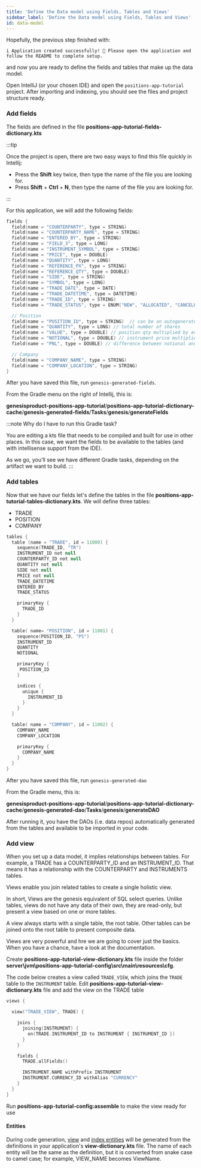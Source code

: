 ```yaml
---
title: 'Define the Data model using Fields, Tables and Views'
sidebar_label: 'Define the Data model using Fields, Tables and Views'
id: data-model
---
```


Hopefully, the previous step finished with:

```
i Application created successfully! 🎉 Please open the application and follow the README to complete setup.
```

and now you are ready to define the fields and tables that make up the data model. 

Open IntelliJ (or your chosen IDE) and open the `positions-app-tutorial` project. After importing and indexing, you should see the files and project structure ready.

### Add fields
The fields are defined in the file **positions-app-tutorial-fields-dictionary.kts**

:::tip

Once the project is open, there are two easy ways to find this file quickly in Intellij:

- Press the **Shift** key twice, then type the name of the file you are looking for.
- Press **Shift** + **Ctrl** + **N**, then type the name of the file you are looking for.

:::

For this application, we will add the following fields:

```kotlin
fields {
  field(name = "COUNTERPARTY", type = STRING)
  field(name = "COUNTERPARTY_NAME", type = STRING)
  field(name = "ENTERED_BY", type = STRING)
  field(name = "FIELD_3", type = LONG)
  field(name = "INSTRUMENT_SYMBOL", type = STRING)
  field(name = "PRICE", type = DOUBLE)
  field(name = "QUANTITY", type = LONG)
  field(name = "REFERENCE_PX", type = STRING)
  field(name = "REFERENCE_QTY", type = DOUBLE)
  field(name = "SIDE", type = STRING)
  field(name = "SYMBOL", type = LONG)
  field(name = "TRADE_DATE", type = DATE)
  field(name = "TRADE_DATETIME", type = DATETIME)
  field(name = "TRADE_ID", type = STRING)
  field(name = "TRADE_STATUS", type = ENUM("NEW", "ALLOCATED", "CANCELLED", default = "NEW"))

  // Position
  field(name = "POSITION_ID", type = STRING)  // can be an autogenerated sequence, so declare it as such)
  field(name = "QUANTITY", type = LONG) // total number of shares
  field(name = "VALUE", type = DOUBLE) // position qty multiplied by avg trade price
  field(name = "NOTIONAL", type = DOUBLE) // instrument price multiplied by quantity
  field(name = "PNL", type = DOUBLE) // difference between notional and current market price

  // Company
  field(name = "COMPANY_NAME", type = STRING)
  field(name = "COMPANY_LOCATION", type = STRING)
}
```

After you have saved this file, run `genesis-generated-fields`.

From the Gradle menu on the right of Intellij, this is:

 **genesisproduct-positions-app-tutorial**/**positions-app-tutorial-dictionary-cache**/**genesis-generated-fields**/**Tasks**/**genesis**/**generateFields**

:::note Why do I have to run this Gradle task?

You are editing a kts file that needs to be compiled and built for use in other places. In this case, we want the fields to be available to the tables (and with intellisense support from the IDE).

As we go, you'll see we have different Gradle tasks, depending on the artifact we want to build.
:::

### Add tables
Now that we have our fields let's define the tables in the file **positions-app-tutorial-tables-dictionary.kts**.
We will define three tables:
- TRADE
- POSITION
- COMPANY

```kotlin
tables {
  table (name = "TRADE", id = 11000) {
    sequence(TRADE_ID, "TR")
    INSTRUMENT_ID not null
    COUNTERPARTY_ID not null
    QUANTITY not null
    SIDE not null
    PRICE not null
    TRADE_DATETIME
    ENTERED_BY
    TRADE_STATUS

    primaryKey {
      TRADE_ID
    }
  }

  table( name= "POSITION", id = 11001) {
    sequence(POSITION_ID, "PS")
    INSTRUMENT_ID
    QUANTITY
    NOTIONAL

    primaryKey {
     POSITION_ID
    }

    indices {
      unique {
        INSTRUMENT_ID
      }
    }
  }

  table( name = "COMPANY", id = 11002) {
    COMPANY_NAME
    COMPANY_LOCATION

    primaryKey {
      COMPANY_NAME
    }
  }
}
```

After you have saved this file, run `genesis-generated-dao`

From the Gradle menu, this is:

**genesisproduct-positions-app-tutorial**/**positions-app-tutorial-dictionary-cache**/**genesis-generated-dao**/**Tasks**/**genesis**/**generateDAO**

After running it, you have the DAOs (i.e. data repos) automatically generated from the tables and available to be imported in your code.

### Add view

When you set up a data model, it implies relationships between tables. For example, a TRADE has a COUNTERPARTY_ID and an INSTRUMENT_ID. That means it has a relationship with the COUNTERPARTY and INSTRUMENTS tables.

Views enable you join related tables to create a single holistic view.

In short, Views are the genesis equivalent of SQL select queries. Unlike tables, views do not have any data of their own, they are read-only, but present a view based on one or more tables. 

A view always starts with a single table, the root table. Other tables can be joined onto the root table to present composite data. 

Views are very powerful and hre we are going to cover just the basics. When you have a chance, have a look at the documentation.

Create **positions-app-tutorial-view-dictionary.kts** file inside the folder **server\jvm\positions-app-tutorial-config\src\main\resources\cfg**.

The code below creates a view called `TRADE_VIEW`, which joins the `TRADE` table to the `INSTRUMENT` table. Edit **positions-app-tutorial–view-dictionary.kts** file and add the view on the TRADE table​

```kotlin
views {

  view("TRADE_VIEW", TRADE) {

    joins {
      joining(INSTRUMENT) {
        on(TRADE.INSTRUMENT_ID to INSTRUMENT { INSTRUMENT_ID })
      }
    }

    fields {
      TRADE.allFields()

      INSTRUMENT.NAME withPrefix INSTRUMENT
      INSTRUMENT.CURRENCY_ID withAlias "CURRENCY"
    }
  }
}
```

Run **positions-app-tutorial-config:assemble** to make the view ready for use

#### Entities

During code generation, [view](/database/data-structures/views/) and [index entities](/database/data-structures/indices/) will be generated from the definitions in your application's **view-dictionary.kts** file. The name of each entity will be the same as the definition, but it is converted from snake case to camel case; for example, VIEW_NAME becomes ViewName.
